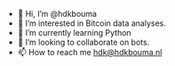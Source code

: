 - 👋 Hi, I’m @hdkbouma
- 👀 I’m interested in Bitcoin data analyses.
- 🌱 I’m currently learning Python
- 💞️ I’m looking to collaborate on bots.
- 📫 How to reach me hdk@hdkbouma.nl

<!---
hdkbouma/hdkbouma is a ✨ special ✨ repository because its `README.md` (this file) appears on your GitHub profile.
You can click the Preview link to take a look at your changes.
--->
